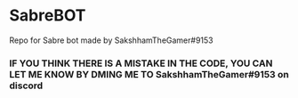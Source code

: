 # SabreBOT
Repo for Sabre bot made by SakshhamTheGamer#9153
<h3>IF YOU THINK THERE IS A MISTAKE IN THE CODE, YOU CAN LET ME KNOW BY DMING ME TO SakshhamTheGamer#9153 on discord</h3>
